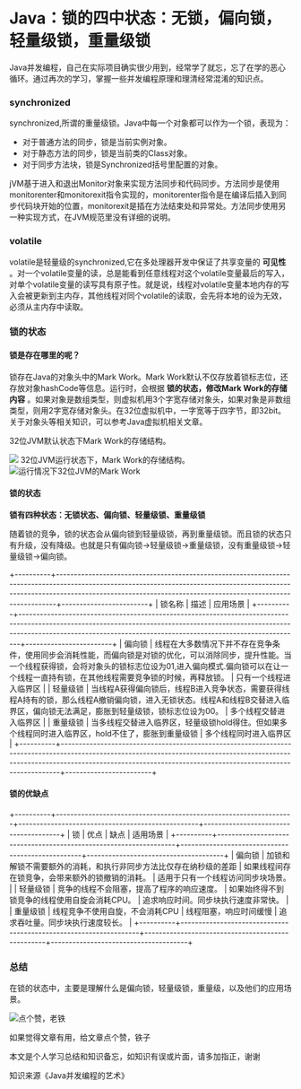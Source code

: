 # Java：锁的四中状态：无锁，偏向锁，轻量级锁，重量级锁 #

Java并发编程，自己在实际项目确实很少用到，经常学了就忘，忘了在学的恶心循环。通过再次的学习，掌握一些并发编程原理和理清经常混淆的知识点。

### synchronized ###

synchronized,所谓的重量级锁。Java中每一个对象都可以作为一个锁，表现为：

* 对于普通方法的同步，锁是当前实例对象。
* 对于静态方法的同步，锁是当前类的Class对象。
* 对于同步方法块，锁是Synchronized括号里配置的对象。

jVM基于进入和退出Monitor对象来实现方法同步和代码同步。方法同步是使用monitorenter和monitorexit指令实现的，monitorenter指令是在编译后插入到同步代码块开始的位置，monitorexit是插在方法结束处和异常处。方法同步使用另一种实现方式，在JVM规范里没有详细的说明。

### volatile ###

volatile是轻量级的synchronized,它在多处理器开发中保证了共享变量的 **可见性** 。对一个volatile变量的读，总是能看到任意线程对这个volatile变量最后的写入，对单个volatile变量的读写具有原子性。就是说，线程对volatile变量本地内存的写入会被更新到主内存，其他线程对同个volatile的读取，会先将本地的设为无效，必须从主内存中读取。

### 锁的状态 ###

#### 锁是存在哪里的呢？ ####

锁存在Java的对象头中的Mark Work。Mark Work默认不仅存放着锁标志位，还存放对象hashCode等信息。运行时，会根据 **锁的状态，修改Mark Work的存储内容** 。如果对象是数组类型，则虚拟机用3个字宽存储对象头，如果对象是非数组类型，则用2字宽存储对象头。在32位虚拟机中，一字宽等于四字节，即32bit。关于对象头等相关知识，可以参考Java虚拟机相关文章。

32位JVM默认状态下Mark Work的存储结构。

![](https://user-gold-cdn.xitu.io/2019/5/30/16b06e3723e4513d?imageView2/0/w/1280/h/960/ignore-error/1) 32位JVM运行状态下，Mark Work的存储结构。 ![运行情况下32位JVM的Mark Work](https://user-gold-cdn.xitu.io/2019/5/30/16b06e0c8d6c4577?imageView2/0/w/1280/h/960/ignore-error/1)

#### 锁的状态 ####

**锁有四种状态：无锁状态、偏向锁、轻量级锁、重量级锁**

随着锁的竞争，锁的状态会从偏向锁到轻量级锁，再到重量级锁。而且锁的状态只有升级，没有降级。也就是只有偏向锁->轻量级锁->重量级锁，没有重量级锁->轻量级锁->偏向锁。

+----------+------------------------------------------------------------------------------------------------------------------------------------------------------------------------------------------------------------------------------------------+------------------------+
|  锁名称  |                                                                                                                   描述                                                                                                                   |        应用场景        |
+----------+------------------------------------------------------------------------------------------------------------------------------------------------------------------------------------------------------------------------------------------+------------------------+
| 偏向锁   | 线程在大多数情况下并不存在竞争条件，使用同步会消耗性能，而偏向锁是对锁的优化，可以消除同步，提升性能。当一个线程获得锁，会将对象头的锁标志位设为01,进入偏向模式.偏向锁可以在让一个线程一直持有锁，在其他线程需要竞争锁的时候，再释放锁。 | 只有一个线程进入临界区 |
| 轻量级锁 | 当线程A获得偏向锁后，线程B进入竞争状态，需要获得线程A持有的锁，那么线程A撤销偏向锁，进入无锁状态。线程A和线程B交替进入临界区，偏向锁无法满足，膨胀到轻量级锁，锁标志位设为00。                                                           | 多个线程交替进入临界区 |
| 重量级锁 | 当多线程交替进入临界区，轻量级锁hold得住。但如果多个线程同时进入临界区，hold不住了，膨胀到重量级锁                                                                                                                                       | 多个线程同时进入临界区 |
+----------+------------------------------------------------------------------------------------------------------------------------------------------------------------------------------------------------------------------------------------------+------------------------+

#### 锁的优缺点 ####

+----------+------------------------------------------------------------------+--------------------------------------------------+--------------------------------------+
|    锁    |                               优点                               |                       缺点                       |               适用场景               |
+----------+------------------------------------------------------------------+--------------------------------------------------+--------------------------------------+
| 偏向锁   | 加锁和解锁不需要额外的消耗，和执行非同步方法比仅存在纳秒级的差距 | 如果线程间存在锁竞争，会带来额外的锁撤销的消耗。 | 适用于只有一个线程访问同步块场景。   |
| 轻量级锁 | 竞争的线程不会阻塞，提高了程序的响应速度。                       | 如果始终得不到锁竞争的线程使用自旋会消耗CPU。    | 追求响应时间。同步块执行速度非常快。 |
| 重量级锁 | 线程竞争不使用自旋，不会消耗CPU                                  | 线程阻塞，响应时间缓慢                           | 追求吞吐量。同步块执行速度较长。     |
+----------+------------------------------------------------------------------+--------------------------------------------------+--------------------------------------+

### 总结 ###

在锁的状态中，主要是理解什么是偏向锁，轻量级锁，重量级，以及他们的应用场景。

![点个赞，老铁](https://user-gold-cdn.xitu.io/2019/5/30/16b06891c7562a34?imageView2/0/w/1280/h/960/format/png/ignore-error/1)

如果觉得文章有用，给文章点个赞，铁子

本文是个人学习总结和知识备忘，如知识有误或片面，请多加指正，谢谢

知识来源《Java并发编程的艺术》